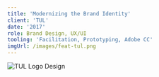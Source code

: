 ```yaml
---
title: 'Modernizing the Brand Identity'
client: 'TUL'
date: '2017'
role: Brand Design, UX/UI
tooling: 'Facilitation, Prototyping, Adobe CC'
imgUrl: /images/feat-tul.png
---
```


![TUL Logo Design](../images/client-tul-1.png)
